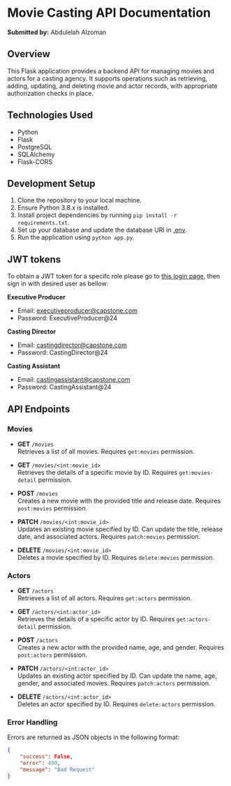 # Movie Casting API Documentation
**Submitted by:** Abdulelah Alzoman

## Overview
This Flask application provides a backend API for managing movies and actors for a casting agency. It supports operations such as retrieving, adding, updating, and deleting movie and actor records, with appropriate authorization checks in place.

## Technologies Used
- Python
- Flask
- PostgreSQL
- SQLAlchemy
- Flask-CORS

## Development Setup
1. Clone the repository to your local machine.
2. Ensure Python 3.8.x is installed.
3. Install project dependencies by running `pip install -r requirements.txt`.
4. Set up your database and update the database URI in [.env](./.env).
5. Run the application using `python app.py`.

## JWT tokens
To obtain a JWT token for a specifc role please go to [this login page](https://dev-dqnmvd3dnv6o1ey2.us.auth0.com/authorize?audience=https://movies_actors/&response_type=token&client_id=K7r8AFmOfuX8CepOJh2K8bLAxTwKHkZ0), then sign in with desired user as bellow:

**Executive Producer**

- Email: executiveproducer@capstone.com 
- Password: ExecutiveProducer@24

**Casting Director**

- Email: castingdirector@capstone.com 
- Password: CastingDirector@24

**Casting Assistant**

- Email: castingassistant@capstone.com 
- Password: CastingAssistant@24
## API Endpoints

### Movies
- **GET** `/movies`  
  Retrieves a list of all movies. Requires `get:movies` permission.
  
- **GET** `/movies/<int:movie_id>`  
  Retrieves the details of a specific movie by ID. Requires `get:movies-detail` permission.
  
- **POST** `/movies`  
  Creates a new movie with the provided title and release date. Requires `post:movies` permission.
  
- **PATCH** `/movies/<int:movie_id>`  
  Updates an existing movie specified by ID. Can update the title, release date, and associated actors. Requires `patch:movies` permission.
  
- **DELETE** `/movies/<int:movie_id>`  
  Deletes a movie specified by ID. Requires `delete:movies` permission.

### Actors
- **GET** `/actors`  
  Retrieves a list of all actors. Requires `get:actors` permission.
  
- **GET** `/actors/<int:actor_id>`  
  Retrieves the details of a specific actor by ID. Requires `get:actors-detail` permission.
  
- **POST** `/actors`  
  Creates a new actor with the provided name, age, and gender. Requires `post:actors` permission.
  
- **PATCH** `/actors/<int:actor_id>`  
  Updates an existing actor specified by ID. Can update the name, age, gender, and associated movies. Requires `patch:actors` permission.
  
- **DELETE** `/actors/<int:actor_id>`  
  Deletes an actor specified by ID. Requires `delete:actors` permission.

### Error Handling
Errors are returned as JSON objects in the following format:
```json
{
    "success": False,
    "error": 400,
    "message": "Bad Request"
}
```
